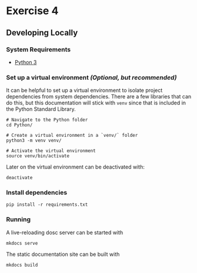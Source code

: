 # Exercise 4

## Developing Locally

### System Requirements
* [Python 3](https://www.python.org/downloads/)

### Set up a virtual environment _(Optional, but recommended)_


It can be helpful to set up a virtual environment to isolate project dependencies from system dependencies.
There are a few libraries that can do this, but this documentation will stick with `venv` since that is included
in the Python Standard Library.

```shell
# Navigate to the Python folder
cd Python/

# Create a virtual environment in a `venv/` folder
python3 -m venv venv/

# Activate the virtual environment
source venv/bin/activate
```

Later on the virtual environment can be deactivated with:

```shell
deactivate
```

### Install dependencies

```shell
pip install -r requirements.txt
```

### Running

A live-reloading dosc server can be started with
```shell
mkdocs serve
```

The static documentation site can be built with
```shell
mkdocs build
```
